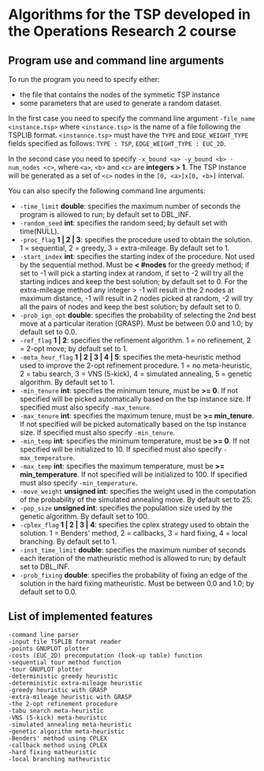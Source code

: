 # Algorithms for the TSP developed in the Operations Research 2 course

## Program use and command line arguments
To run the program you need to specify either:
- the file that contains the nodes of the symmetic TSP instance
- some parameters that are used to generate a random dataset.

In the first case you need to specify the command line argument `-file_name <instance.tsp>` where `<instance.tsp>` is the name of a file following the TSPLIB format. `<instannce.tsp>` must have the `TYPE` and `EDGE_WEIGHT_TYPE` fields specified as follows: `TYPE : TSP`, `EDGE_WEIGHT_TYPE : EUC_2D`.

In the second case you need to specify `-x_bound <a> -y_bound <b> -num_nodes <c>`, where `<a>`, `<b>` and `<c>` are **integers > 1**. The TSP instance will be generated as a set of `<c>` nodes in the `[0, <a>]x[0, <b>]` interval. 

You can also specify the following command line arguments:
- `-time_limit` **double**: specifies the maximum number of seconds the program is allowed to run; by default set to DBL_INF.
- `-random_seed` **int**:	specifies the random seed; by default set with time(NULL).
- `-proc_flag` **1 | 2 | 3**: specifies the procedure used to obtain the solution. 1 = sequential, 2 = greedy, 3 = extra-mileage. By default set to 1.	
- `-start_index` **int**: specifies the starting index of the procedure. Not used by the sequential method. Must be **< #nodes** for the greedy method; if set to -1 will pick a starting index at random, if set to -2 will try all the starting indices and keep the best solution; by default set to 0. For the extra-mileage method any integer > -1 will result in the 2 nodes at maximum distance, -1 will result in 2 nodes picked at random, -2 will try all the pairs of nodes and keep the best solution; by default set to 0.  
- `-prob_ign_opt` **double**: specifies the probability of selecting the 2nd best move at a particular iteration (GRASP). Must be between 0.0 and 1.0; by default set to 0.0.
- `-ref_flag` **1 | 2**: specifies the refinement algorithm. 1 = no refinement, 2 = 2-opt move; by default set to 1.
- `-meta_heur_flag` **1 | 2 | 3 | 4 | 5**: specifies the meta-heuristic method used to improve the 2-opt refinement procedure. 1 = no meta-heuristic, 2 = tabu search, 3 = VNS (5-kick), 4 = simulated annealing, 5 = genetic algorithm. By default set to 1.
- `-min_tenure` **int**: specifies the minimum tenure, must be **>= 0**. If not specified will be picked automatically based on the tsp instance size. If specified must also specify `-max_tenure`.
- `-max_tenure` **int**: specifies the maximum tenure, must be **>= min_tenure**. If not specified will be picked automatically based on the tsp instance size. If specified must also specify `-min_tenure`.
- `-min_temp` **int**: specifies the minimum temperature, must be **>= 0**. If not specified will be initialized to 10. If specified must also specify `-max_temperature`.
- `-max_temp` **int**: specifies the maximum temperature, must be **>= min_temperature**. If not specified will be initialized to 100. If specified must also specify `-min_temperature`.
- `-move_weight` **unsigned int**: specifies the weight used in the computation of the probability of the simulated annealing move. By default set to 25.
- `-pop_size` **unsigned int**: specifies the population size used by the genetic algorithm. By default set to 100.
- `-cplex_flag` **1 | 2 | 3 | 4**: specifies the cplex strategy used to obtain the solution. 1 = Benders' method, 2 = callbacks, 3 = hard fixing, 4 = local branching. By default set to 1.
- `-inst_time_limit` **double**: specifies the maximum number of seconds each iteration of the matheuristic method is allowed to run; by default set to DBL_INF.
- `-prob_fixing` **double**: specifies the probability of fixing an edge of the solution in the hard fixing matheuristic. Must be between 0.0 and 1.0; by default set to 0.0.

## List of implemented features
```
-command line parser
-input file TSPLIB format reader
-points GNUPLOT plotter
-costs (EUC_2D) precomputation (look-up table) function
-sequential tour method function
-tour GNUPLOT plotter
-deterministic greedy heuristic
-deterministic extra-mileage heuristic
-greedy heuristic with GRASP
-extra-mileage heuristic with GRASP
-the 2-opt refinement procedure
-tabu search meta-heuristic
-VNS (5-kick) meta-heuristic
-simulated annealing meta-heuristic
-genetic algorithm meta-heuristic
-Benders' method using CPLEX
-callback method using CPLEX
-hard fixing matheuristic
-local branching matheuristic
```
